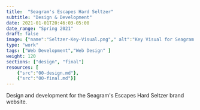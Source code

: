 ```yaml
---
title:  "Seagram's Escapes Hard Seltzer"
subtitle: "Design & Development"
date: 2021-01-01T20:46:03-05:00
date_range: "Spring 2021"
draft: false
image: {"name":"Seltzer-Key-Visual.png"," alt":"Key Visual for Seagram's Escapes Hard Seltzer"}
type: "work"
tags: ["Web Development","Web Design" ]
weight: 120
sections: ["design", "final"]
resources: [
    {"src":"00-design.md"},
    {"src":"00-final.md"}]
---
```

Design and development for the Seagram's Escapes Hard Seltzer brand website. 